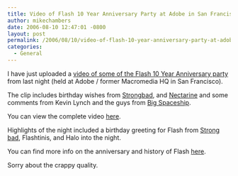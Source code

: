 ```yaml
---
title: Video of Flash 10 Year Anniversary Party at Adobe in San Francisco
author: mikechambers
date: 2006-08-10 12:47:01 -0800
layout: post
permalink: /2006/08/10/video-of-flash-10-year-anniversary-party-at-adobe-in-san-francisco/
categories:
  - General
---
```



I have just uploaded a [video of some of the Flash 10 Year Anniversary party][1] from last night (held at Adobe / former Macromedia HQ in San Francisco).

The clip includes birthday wishes from [Strongbad][2], and [Nectarine][3] and some comments from Kevin Lynch and the guys from [Big Spaceship][4].

You can view the complete video [here][1].

Highlights of the night included a birthday greeting for Flash from [Strong bad][2], Flashtinis, and Halo into the night.

You can find more info on the anniversary and history of Flash [here][5].

Sorry about the crappy quality.

 [1]: http://video.google.com/videoplay?docid=4207805891469041313
 [2]: http://www.homestarrunner.com
 [3]: http://www.nectarine.com.au/
 [4]: http://www.bigspaceship.com/
 [5]: http://www.adobe.com/products/flash/special/flashanniversary/?sdid=ILCX
